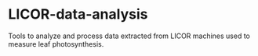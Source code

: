 # LICOR-data-analysis

Tools to analyze and process data extracted from LICOR machines used to measure leaf photosynthesis.
